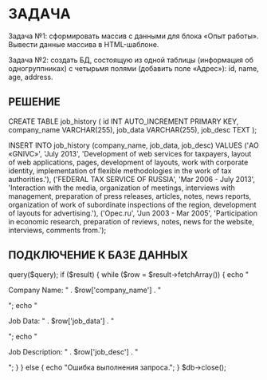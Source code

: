 # ЗАДАЧА

Задача №1: сформировать массив с данными для блока «Опыт работы».
Вывести данные массива в HTML-шаблоне.

Задача №2: создать БД, состоящую из одной таблицы (информация об одногруппниках) с четырьмя полями (добавить поле «Адрес»): id, name, age, address.

## РЕШЕНИЕ

CREATE TABLE job_history (
    id INT AUTO_INCREMENT PRIMARY KEY,
    company_name VARCHAR(255),
    job_data VARCHAR(255),
    job_desc TEXT
);

INSERT INTO job_history (company_name, job_data, job_desc) VALUES
('АО «GNIVC»', 'July 2013', 'Development of web services for taxpayers, layout of web applications, pages, development of layouts, work with corporate identity, implementation of flexible methodologies in the work of tax authorities.'),
('FEDERAL TAX SERVICE OF RUSSIA', 'Mar 2006 - July 2013', 'Interaction with the media, organization of meetings, interviews with management, preparation of press releases, articles, notes, news reports, organization of work of subordinate inspections of the region, development of layouts for advertising.'),
('Opec.ru', 'Jun 2003 - Mar 2005', 'Participation in economic research, preparation of reviews, notes, news for the website, interviews, comments from.');

## ПОДКЛЮЧЕНИЕ К БАЗЕ ДАННЫХ

<?php
// Подключение к базе данных
$db = new SQLite3('cvdatabase.db');

// Проверка соединения
if (!$db) {
    die("Ошибка подключения к базе данных.");
}
$query = "SELECT * FROM job_history";
$result = $db->query($query);

if ($result) {
    while ($row = $result->fetchArray()) {
        echo "<p>Company Name: " . $row['company_name'] . "</p>";
        echo "<p>Job Data: " . $row['job_data'] . "</p>";
        echo "<p>Job Description: " . $row['job_desc'] . "</p>";
    }
} else {
    echo "Ошибка выполнения запроса.";
}

$db->close();
